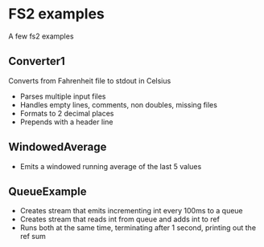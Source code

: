 # FS2 examples

A few fs2 examples

## Converter1

Converts from Fahrenheit file to stdout in Celsius

- Parses multiple input files
- Handles empty lines, comments, non doubles, missing files
- Formats to 2 decimal places
- Prepends with a header line

## WindowedAverage

- Emits a windowed running average of the last 5 values

## QueueExample

- Creates stream that emits incrementing int every 100ms to a queue
- Creates stream that reads int from queue and adds int to ref
- Runs both at the same time, terminating after 1 second, printing out the ref sum